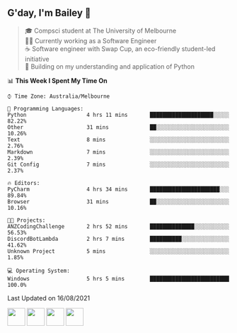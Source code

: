 ## G'day, I'm Bailey 👋

> 🎓 Compsci student at The University of Melbourne <br>
> 👨‍💻 Currently working as a Software Engineer<br>
> ☕️ Software engineer with Swap Cup, an eco-friendly student-led initiative <br>
> 🌱 Building on my understanding and application of Python

<!--START_SECTION:waka-->
📊 **This Week I Spent My Time On** 

```text
⌚︎ Time Zone: Australia/Melbourne

💬 Programming Languages: 
Python                   4 hrs 11 mins       ████████████████████░░░░░   82.22% 
Other                    31 mins             ██░░░░░░░░░░░░░░░░░░░░░░░   10.26% 
Text                     8 mins              ░░░░░░░░░░░░░░░░░░░░░░░░░   2.76% 
Markdown                 7 mins              ░░░░░░░░░░░░░░░░░░░░░░░░░   2.39% 
Git Config               7 mins              ░░░░░░░░░░░░░░░░░░░░░░░░░   2.37%

🔥 Editors: 
PyCharm                  4 hrs 34 mins       ██████████████████████░░░   89.84% 
Browser                  31 mins             ██░░░░░░░░░░░░░░░░░░░░░░░   10.16%

🐱‍💻 Projects: 
ANZCodingChallenge       2 hrs 52 mins       ██████████████░░░░░░░░░░░   56.53% 
DiscordBotLambda         2 hrs 7 mins        ██████████░░░░░░░░░░░░░░░   41.62% 
Unknown Project          5 mins              ░░░░░░░░░░░░░░░░░░░░░░░░░   1.85%

💻 Operating System: 
Windows                  5 hrs 5 mins        █████████████████████████   100.0%

```


 Last Updated on 16/08/2021
<!--END_SECTION:waka-->

[<img height="40px" src="https://img.icons8.com/ios-filled/2x/linkedin.png">](https://linkedin.com/in/baileybutler1)
[<img height="40px" src="https://img.icons8.com/ios-filled/2x/github.png">](https://github.com/baely)
[<img height="40px" src="https://img.icons8.com/ios-filled/2x/salesforce.png">](https://trailblazer.me/id/baileybutler)
[<img height="40px" src="https://img.icons8.com/ios-filled/2x/instagram.png">](https://instagram.com/bae1y)
